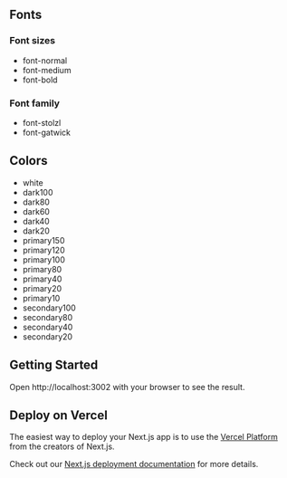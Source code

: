 ## Fonts

### Font sizes

- font-normal
- font-medium
- font-bold

### Font family

- font-stolzl
- font-gatwick

## Colors

- white
- dark100
- dark80
- dark60
- dark40
- dark20
- primary150
- primary120
- primary100
- primary80
- primary40
- primary20
- primary10
- secondary100
- secondary80
- secondary40
- secondary20

## Getting Started

Open http://localhost:3002 with your browser to see the result.

## Deploy on Vercel

The easiest way to deploy your Next.js app is to use the [Vercel Platform](https://vercel.com/new?utm_medium=default-template&filter=next.js&utm_source=create-next-app&utm_campaign=create-next-app-readme) from the creators of Next.js.

Check out our [Next.js deployment documentation](https://nextjs.org/docs/deployment) for more details.
